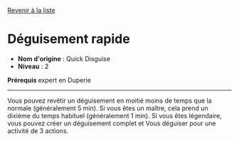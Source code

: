 [Revenir à la liste](..)

# Déguisement rapide

 * **Nom d'origine** : Quick Disguise
 * **Niveau** : 2


<p><strong>Prérequis </strong> expert en Duperie</p>
<hr>
<p>Vous pouvez revêtir un déguisement en moitié moins de temps que la normale (généralement 5 min). Si vous êtes un maître, cela prend un dixième du temps habituel (généralement 1 min). Si vous êtes légendaire, vous pouvez créer un déguisement complet et Vous déguiser pour une activité de 3 actions.</p>